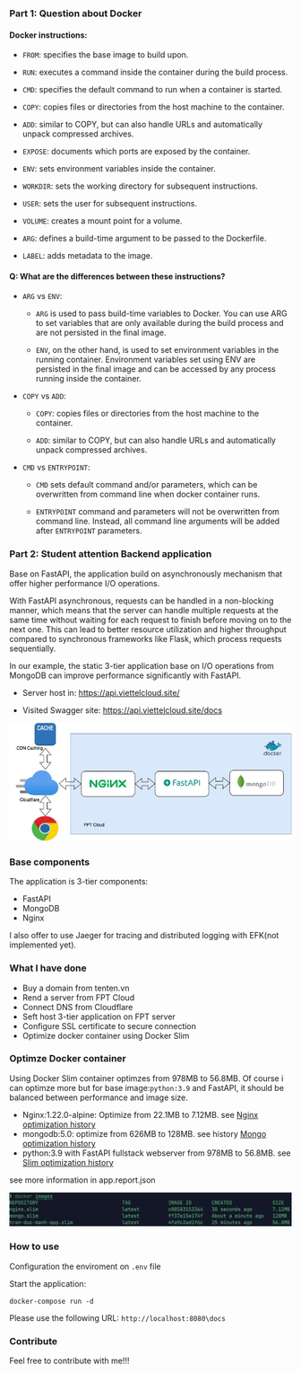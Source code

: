 ### Part 1: Question about Docker

#### Docker instructions:

- `FROM`: specifies the base image to build upon.

- `RUN`: executes a command inside the container during the build process.

- `CMD`: specifies the default command to run when a container is started.

- `COPY`: copies files or directories from the host machine to the container.

- `ADD`: similar to COPY, but can also handle URLs and automatically unpack compressed archives.

- `EXPOSE`: documents which ports are exposed by the container.

- `ENV`: sets environment variables inside the container.

- `WORKDIR`: sets the working directory for subsequent instructions.

- `USER`: sets the user for subsequent instructions.

- `VOLUME`: creates a mount point for a volume.

- `ARG`: defines a build-time argument to be passed to the Dockerfile.

- `LABEL`: adds metadata to the image.

#### Q: What are the differences between these instructions?

- `ARG` vs `ENV`:

    - `ARG` is used to pass build-time variables to Docker. You can use ARG to set variables that are only available during the build process and are not persisted in the final image.

    - `ENV`, on the other hand, is used to set environment variables in the running container. Environment variables set using ENV are persisted in the final image and can be accessed by any process running inside the container. 

- `COPY` vs `ADD`: 
    - `COPY`: copies files or directories from the host machine to the container.

    - `ADD`: similar to COPY, but can also handle URLs and automatically unpack compressed archives.

- `CMD` vs `ENTRYPOINT`:
    - `CMD` sets default command and/or parameters, which can be overwritten from command line when docker container runs.

    - `ENTRYPOINT` command and parameters will not be overwritten from command line. Instead, all command line arguments will be added after `ENTRYPOINT` parameters.

### Part 2: Student attention Backend application

Base on FastAPI, the application build on asynchronously mechanism that offer higher performance I/O operations.

With FastAPI asynchronous, requests can be handled in a non-blocking manner, which means that the server can handle multiple requests at the same time without waiting for each request to finish before moving on to the next one. This can lead to better resource utilization and higher throughput compared to synchronous frameworks like Flask, which process requests sequentially.

In our example, the static 3-tier application base on I/O operations from MongoDB can improve performance significantly with FastAPI.


- Server host in: https://api.viettelcloud.site/ 

- Visited Swagger site: https://api.viettelcloud.site/docs

![viettelcloud](images/lab1.jpg)

### Base components
The application is 3-tier components:
 - FastAPI
 - MongoDB
 - Nginx

I also offer to use Jaeger for tracing and distributed logging with EFK(not implemented yet).

### What I have done

- Buy a domain from tenten.vn
- Rend a server from FPT Cloud
- Connect DNS from Cloudflare
- Seft host 3-tier application on FPT server
- Configure SSL certificate to secure connection
- Optimize docker container using Docker Slim


### Optimze Docker container 

Using Docker Slim container optimzes from 978MB to 56.8MB. Of course i can optimze more but for base image:`python:3.9` and FastAPI, it should be balanced between performance and image size.

- Nginx:1.22.0-alpine: Optimize from 22.1MB to 7.12MB. see [Nginx optimization history](https://github.com/manhtd98/Viettel-Digital-Talent-2023/blob/lab1-docker/1.%20Containerization/Tran-Duc-Manh/nginx.report.json)
- mongodb:5.0: optimize from 626MB to 128MB. see history [Mongo optimization history](https://github.com/manhtd98/Viettel-Digital-Talent-2023/blob/lab1-docker/1.%20Containerization/Tran-Duc-Manh/mongo.report.json)
- python:3.9 with FastAPI fullstack webserver from 978MB to 56.8MB. see [Slim optimization history](https://github.com/manhtd98/Viettel-Digital-Talent-2023/blob/lab1-docker/1.%20Containerization/Tran-Duc-Manh/app.report.json)

see more information in app.report.json

![viettelcloud](images/image.png)

### How to use

Configuration the enviroment on `.env` file

Start the application: 

```
docker-compose run -d
```

Please use the following URL: `http://localhost:8080\docs`

### Contribute

Feel free to contribute with me!!!